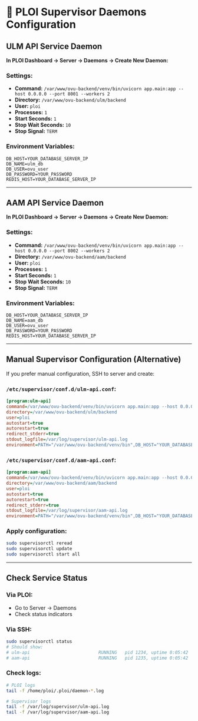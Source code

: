 # 🎯 PLOI Supervisor Daemons Configuration

## ULM API Service Daemon

**In PLOI Dashboard → Server → Daemons → Create New Daemon:**

### Settings:
- **Command:** `/var/www/ovu-backend/venv/bin/uvicorn app.main:app --host 0.0.0.0 --port 8001 --workers 2`
- **Directory:** `/var/www/ovu-backend/ulm/backend`
- **User:** `ploi`
- **Processes:** `1`
- **Start Seconds:** `1`
- **Stop Wait Seconds:** `10`
- **Stop Signal:** `TERM`

### Environment Variables:
```
DB_HOST=YOUR_DATABASE_SERVER_IP
DB_NAME=ulm_db
DB_USER=ovu_user
DB_PASSWORD=YOUR_PASSWORD
REDIS_HOST=YOUR_DATABASE_SERVER_IP
```

---

## AAM API Service Daemon

**In PLOI Dashboard → Server → Daemons → Create New Daemon:**

### Settings:
- **Command:** `/var/www/ovu-backend/venv/bin/uvicorn app.main:app --host 0.0.0.0 --port 8002 --workers 2`
- **Directory:** `/var/www/ovu-backend/aam/backend`
- **User:** `ploi`
- **Processes:** `1`
- **Start Seconds:** `1`
- **Stop Wait Seconds:** `10`
- **Stop Signal:** `TERM`

### Environment Variables:
```
DB_HOST=YOUR_DATABASE_SERVER_IP
DB_NAME=aam_db
DB_USER=ovu_user
DB_PASSWORD=YOUR_PASSWORD
REDIS_HOST=YOUR_DATABASE_SERVER_IP
```

---

## Manual Supervisor Configuration (Alternative)

If you prefer manual configuration, SSH to server and create:

### `/etc/supervisor/conf.d/ulm-api.conf`:
```ini
[program:ulm-api]
command=/var/www/ovu-backend/venv/bin/uvicorn app.main:app --host 0.0.0.0 --port 8001 --workers 2
directory=/var/www/ovu-backend/ulm/backend
user=ploi
autostart=true
autorestart=true
redirect_stderr=true
stdout_logfile=/var/log/supervisor/ulm-api.log
environment=PATH="/var/www/ovu-backend/venv/bin",DB_HOST="YOUR_DATABASE_IP",DB_NAME="ulm_db",DB_USER="ovu_user",DB_PASSWORD="YOUR_PASSWORD"
```

### `/etc/supervisor/conf.d/aam-api.conf`:
```ini
[program:aam-api]
command=/var/www/ovu-backend/venv/bin/uvicorn app.main:app --host 0.0.0.0 --port 8002 --workers 2
directory=/var/www/ovu-backend/aam/backend
user=ploi
autostart=true
autorestart=true
redirect_stderr=true
stdout_logfile=/var/log/supervisor/aam-api.log
environment=PATH="/var/www/ovu-backend/venv/bin",DB_HOST="YOUR_DATABASE_IP",DB_NAME="aam_db",DB_USER="ovu_user",DB_PASSWORD="YOUR_PASSWORD"
```

### Apply configuration:
```bash
sudo supervisorctl reread
sudo supervisorctl update
sudo supervisorctl start all
```

---

## Check Service Status

### Via PLOI:
- Go to Server → Daemons
- Check status indicators

### Via SSH:
```bash
sudo supervisorctl status
# Should show:
# ulm-api                          RUNNING   pid 1234, uptime 0:05:42
# aam-api                          RUNNING   pid 1235, uptime 0:05:42
```

### Check logs:
```bash
# PLOI logs
tail -f /home/ploi/.ploi/daemon-*.log

# Supervisor logs
tail -f /var/log/supervisor/ulm-api.log
tail -f /var/log/supervisor/aam-api.log
```







